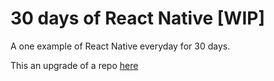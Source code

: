 # 30 days of React Native [WIP]
A one example of React Native everyday for 30 days.

This an upgrade of a repo [here](https://github.com/fangwei716/30-days-of-react-native)
